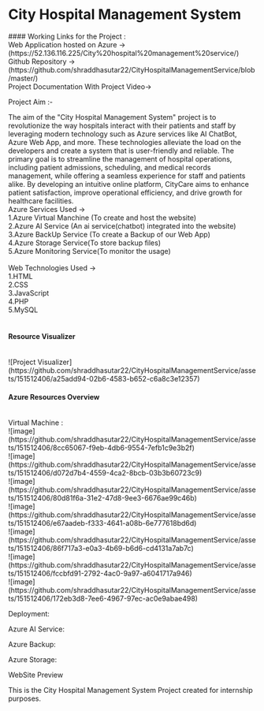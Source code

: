 <h1>City Hospital Management System</h1>
#### Working Links for the Project : </br>
Web Application hosted on Azure -> (https://52.136.116.225/City%20hospital%20management%20service/) </br>
Github Repository -> (https://github.com/shraddhasutar22/CityHospitalManagementService/blob/master/)</br>
Project Documentation With Project Video-> 

Project Aim :- </br>

The aim of the "City Hospital Management System" project is to revolutionize the way hospitals interact with their patients and staff by leveraging modern technology such as Azure services like AI ChatBot, Azure Web App, and more. These technologies alleviate the load on the developers and create a system that is user-friendly and reliable. The primary goal is to streamline the management of hospital operations, including patient admissions, scheduling, and medical records management, while offering a seamless experience for staff and patients alike. By developing an intuitive online platform, CityCare aims to enhance patient satisfaction, improve operational efficiency, and drive growth for healthcare facilities.
</br>
Azure Services Used ->
</br>
1.Azure Virtual Manchine (To create and host the website)</br>
2.Azure AI Service (An ai service(chatbot) integrated into the website)</br>
3.Azure BackUp Service (To create a Backup of our Web App)</br>
4.Azure Storage Service(To store backup files)</br>
5.Azure Monitoring Service(To monitor the usage)</br>
</br>
Web Technologies Used ->
</br>
1.HTML</br>
2.CSS</br>
3.JavaScript<br>
4.PHP</br>
5.MySQL</br>
</br>
<h4>Resource Visualizer</h4></br>
![Project Visualizer](https://github.com/shraddhasutar22/CityHospitalManagementService/assets/151512406/a25add94-02b6-4583-b652-c6a8c3e12357)
</br>
<h4>Azure Resources Overview</h4> </br>
Virtual Machine : </br>
![image](https://github.com/shraddhasutar22/CityHospitalManagementService/assets/151512406/8cc65067-f9eb-4db6-9554-7efb1c9e3b2f) </br>
![image](https://github.com/shraddhasutar22/CityHospitalManagementService/assets/151512406/d072d7b4-4559-4ca2-8bcb-03b3b60723c9) </br>
![image](https://github.com/shraddhasutar22/CityHospitalManagementService/assets/151512406/80d81f6a-31e2-47d8-9ee3-6676ae99c46b) </br>
![image](https://github.com/shraddhasutar22/CityHospitalManagementService/assets/151512406/e67aadeb-f333-4641-a08b-6e777618bd6d) </br>
![image](https://github.com/shraddhasutar22/CityHospitalManagementService/assets/151512406/86f717a3-e0a3-4b69-b6d6-cd4131a7ab7c) </br>
![image](https://github.com/shraddhasutar22/CityHospitalManagementService/assets/151512406/fccbfd91-2792-4ac0-9a97-a6041717a946) </br>
![image](https://github.com/shraddhasutar22/CityHospitalManagementService/assets/151512406/172eb3d8-7ee6-4967-97ec-ac0e9abae498) </br>










Deployment:






Azure AI Service:







Azure Backup:







Azure Storage:







WebSite Preview




This is the City Hospital Management System Project created for internship purposes.


